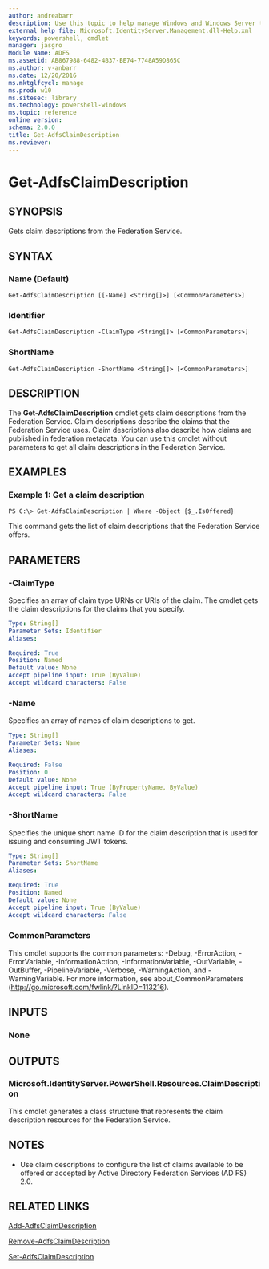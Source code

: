 ```yaml
---
author: andreabarr
description: Use this topic to help manage Windows and Windows Server technologies with Windows PowerShell.
external help file: Microsoft.IdentityServer.Management.dll-Help.xml
keywords: powershell, cmdlet
manager: jasgro
Module Name: ADFS
ms.assetid: AB867988-6482-4B37-BE74-7748A59D865C
ms.author: v-anbarr
ms.date: 12/20/2016
ms.mktglfcycl: manage
ms.prod: w10
ms.sitesec: library
ms.technology: powershell-windows
ms.topic: reference
online version: 
schema: 2.0.0
title: Get-AdfsClaimDescription
ms.reviewer:
---
```


# Get-AdfsClaimDescription

## SYNOPSIS
Gets claim descriptions from the Federation Service.

## SYNTAX

### Name (Default)
```
Get-AdfsClaimDescription [[-Name] <String[]>] [<CommonParameters>]
```

### Identifier
```
Get-AdfsClaimDescription -ClaimType <String[]> [<CommonParameters>]
```

### ShortName
```
Get-AdfsClaimDescription -ShortName <String[]> [<CommonParameters>]
```

## DESCRIPTION
The **Get-AdfsClaimDescription** cmdlet gets claim descriptions from the Federation Service.
Claim descriptions describe the claims that the Federation Service uses.
Claim descriptions also describe how claims are published in federation metadata.
You can use this cmdlet without parameters to get all claim descriptions in the Federation Service.

## EXAMPLES

### Example 1: Get a claim description
```
PS C:\> Get-AdfsClaimDescription | Where -Object {$_.IsOffered}
```

This command gets the list of claim descriptions that the Federation Service offers.

## PARAMETERS

### -ClaimType
Specifies an array of claim type URNs or URIs of the claim.
The cmdlet gets the claim descriptions for the claims that you specify.

```yaml
Type: String[]
Parameter Sets: Identifier
Aliases: 

Required: True
Position: Named
Default value: None
Accept pipeline input: True (ByValue)
Accept wildcard characters: False
```

### -Name
Specifies an array of names of claim descriptions to get.

```yaml
Type: String[]
Parameter Sets: Name
Aliases: 

Required: False
Position: 0
Default value: None
Accept pipeline input: True (ByPropertyName, ByValue)
Accept wildcard characters: False
```

### -ShortName
Specifies the unique short name ID for the claim description that is used for issuing and consuming JWT tokens.

```yaml
Type: String[]
Parameter Sets: ShortName
Aliases: 

Required: True
Position: Named
Default value: None
Accept pipeline input: True (ByValue)
Accept wildcard characters: False
```

### CommonParameters
This cmdlet supports the common parameters: -Debug, -ErrorAction, -ErrorVariable, -InformationAction, -InformationVariable, -OutVariable, -OutBuffer, -PipelineVariable, -Verbose, -WarningAction, and -WarningVariable. For more information, see about_CommonParameters (http://go.microsoft.com/fwlink/?LinkID=113216).

## INPUTS

### None

## OUTPUTS

### Microsoft.IdentityServer.PowerShell.Resources.ClaimDescription
This cmdlet generates a class structure that represents the claim description resources for the Federation Service.

## NOTES
* Use claim descriptions to configure the list of claims available to be offered or accepted by Active Directory Federation Services (AD FS) 2.0.

## RELATED LINKS

[Add-AdfsClaimDescription](./Add-AdfsClaimDescription.md)

[Remove-AdfsClaimDescription](./Remove-AdfsClaimDescription.md)

[Set-AdfsClaimDescription](./Set-AdfsClaimDescription.md)

